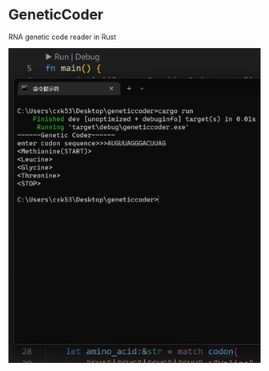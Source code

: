 # GeneticCoder
RNA genetic code reader in Rust

![eg](https://github.com/SatinWuker/GeneticCoder/blob/main/egg.jpg?raw=true)
